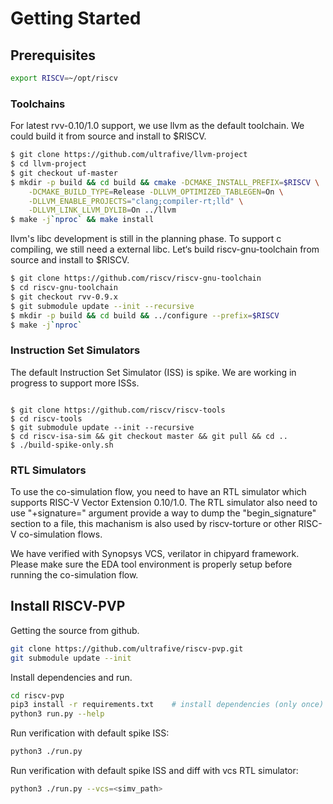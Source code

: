 # Getting Started

## Prerequisites

```bash
export RISCV=~/opt/riscv
```

### Toolchains

For latest rvv-0.10/1.0 support, we use llvm as the default toolchain.
We could build it from source and install to $RISCV. 

```bash
$ git clone https://github.com/ultrafive/llvm-project
$ cd llvm-project
$ git checkout uf-master
$ mkdir -p build && cd build && cmake -DCMAKE_INSTALL_PREFIX=$RISCV \
    -DCMAKE_BUILD_TYPE=Release -DLLVM_OPTIMIZED_TABLEGEN=On \
    -DLLVM_ENABLE_PROJECTS="clang;compiler-rt;lld" \
    -DLLVM_LINK_LLVM_DYLIB=On ../llvm
$ make -j`nproc` && make install
```

llvm's libc development is still in the planning phase. To support c compiling,
we still need a external libc. 
Let‘s build riscv-gnu-toolchain from source and install to $RISCV.

```bash
$ git clone https://github.com/riscv/riscv-gnu-toolchain
$ cd riscv-gnu-toolchain
$ git checkout rvv-0.9.x
$ git submodule update --init --recursive
$ mkdir -p build && cd build && ../configure --prefix=$RISCV
$ make -j`nproc`
```

### Instruction Set Simulators

The default Instruction Set Simulator (ISS) is spike. We are working in progress
to support more ISSs.

```base

$ git clone https://github.com/riscv/riscv-tools
$ cd riscv-tools
$ git submodule update --init --recursive
$ cd riscv-isa-sim && git checkout master && git pull && cd ..
$ ./build-spike-only.sh
```

### RTL Simulators

To use the co-simulation flow, you need to have an RTL simulator which supports
RISC-V Vector Extension 0.10/1.0. The RTL simulator also need to use
"+signature=" argument provide a way to dump the "begin_signature" section to
a file, this machanism is also used by riscv-torture or other RISC-V
co-simulation flows.

We have verified with Synopsys VCS, verilator in chipyard framework. Please make
sure the EDA tool environment is properly setup before running the co-simulation
flow.

## Install RISCV-PVP

Getting the source from github.

```bash
git clone https://github.com/ultrafive/riscv-pvp.git
git submodule update --init
```

Install dependencies and run.

```bash
cd riscv-pvp
pip3 install -r requirements.txt    # install dependencies (only once)
python3 run.py --help
```

Run verification with default spike ISS:

```bash
python3 ./run.py
```

Run verification with default spike ISS and diff with vcs RTL simulator:

```bash
python3 ./run.py --vcs=<simv_path>
```
